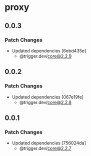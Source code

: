 # proxy

## 0.0.3

### Patch Changes

- Updated dependencies [6ebd435e]
  - @trigger.dev/core@2.2.9

## 0.0.2

### Patch Changes

- Updated dependencies [067e19fe]
  - @trigger.dev/core@2.2.8

## 0.0.1

### Patch Changes

- Updated dependencies [756024da]
  - @trigger.dev/core@2.2.7
